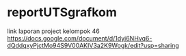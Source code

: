 # reportUTSgrafkom

link laporan project kelompok 46
https://docs.google.com/document/d/1dyi6NHvq6-dQddqxyPjctMo94S9V00AKIV3a2K9Wogk/edit?usp=sharing
